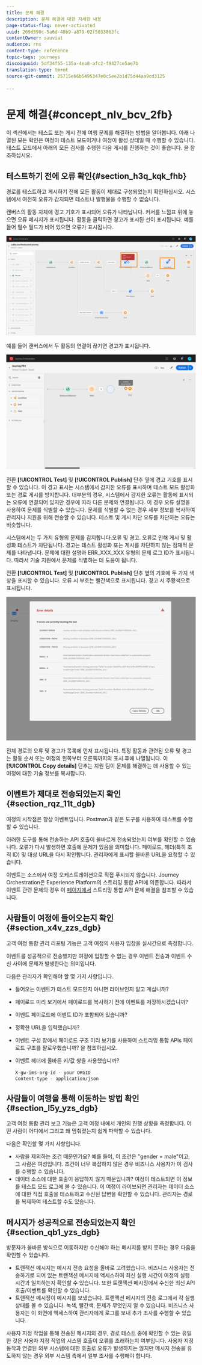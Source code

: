 ```yaml
---
title: 문제 해결
description: 문제 해결에 대한 자세한 내용
page-status-flag: never-activated
uuid: 269d590c-5a6d-40b9-a879-02f5033863fc
contentOwner: sauviat
audience: rns
content-type: reference
topic-tags: journeys
discoiquuid: 5df34f55-135a-4ea8-afc2-f9427ce5ae7b
translation-type: tm+mt
source-git-commit: 25715e66b5495347e0c5ee2b1d75d44aa9cd3125

---
```



# 문제 해결{#concept_nlv_bcv_2fb}

이 섹션에서는 테스트 또는 게시 전에 여행 문제를 해결하는 방법을 알아봅니다. 아래 나열된 모든 확인은 여정이 테스트 모드이거나 여정이 활성 상태일 때 수행할 수 있습니다. 테스트 모드에서 아래의 모든 검사를 수행한 다음 게시를 진행하는 것이 좋습니다. 을 [](../building-journeys/testing-the-journey.md)참조하십시오.

## 테스트하기 전에 오류 확인{#section_h3q_kqk_fhb}

경로를 테스트하고 게시하기 전에 모든 활동이 제대로 구성되었는지 확인하십시오. 시스템에서 여전히 오류가 감지되면 테스트나 발행물을 수행할 수 없습니다.

캔버스의 활동 자체에 경고 기호가 표시되어 오류가 나타납니다. 커서를 느낌표 위에 놓으면 오류 메시지가 표시됩니다. 활동을 클릭하면 경고가 표시된 선이 표시됩니다. 예를 들어 필수 필드가 비어 있으면 오류가 표시됩니다.

![](../assets/journey63.png)

예를 들어 캔버스에서 두 활동의 연결이 끊기면 경고가 표시됩니다.

![](../assets/canvas-disconnected.png)

전환 **[!UICONTROL Test]** 및 **[!UICONTROL Publish]** 단추 옆에 경고 기호를 표시할 수 있습니다. 이 경고 표시는 시스템에서 감지한 오류를 표시하며 테스트 모드 활성화 또는 경로 게시를 방지합니다. 대부분의 경우, 시스템에서 감지한 오류는 활동에 표시되는 오류에 연결되어 있지만 경우에 따라 다른 문제와 연결됩니다. 이 경우 오류 설명을 사용하여 문제를 식별할 수 있습니다. 문제를 식별할 수 없는 경우 세부 정보를 복사하여 관리자나 지원을 위해 전송할 수 있습니다. 테스트 및 게시 차단 오류를 차단하는 오류는 비슷합니다.

시스템에서는 두 가지 유형의 문제를 감지합니다.오류 및 경고. 오류로 인해 게시 및 활성화 테스트가 차단됩니다. 경고는 테스트 활성화 또는 게시를 차단하지 않는 잠재적 문제를 나타냅니다. 문제에 대한 설명과 ERR_XXX_XXX 유형의 문제 로그 ID가 표시됩니다. 따라서 기술 지원에서 문제를 식별하는 데 도움이 됩니다.

전환 **[!UICONTROL Test]** 및 **[!UICONTROL Publish]** 단추 옆의 기호에 두 가지 색상을 표시할 수 있습니다. 오류 시 부호는 빨간색으로 표시됩니다. 경고 시 주황색으로 표시됩니다.

![](../assets/journey75.png)

전체 경로의 오류 및 경고가 목록에 먼저 표시됩니다. 특정 활동과 관련된 오류 및 경고는 활동 순서 또는 여정의 왼쪽부터 오른쪽까지의 표시 후에 나열됩니다. 이 **[!UICONTROL Copy details]** 단추는 지원 팀이 문제를 해결하는 데 사용할 수 있는 여정에 대한 기술 정보를 복사합니다.

## 이벤트가 제대로 전송되었는지 확인{#section_rqz_11t_dgb}

여정의 시작점은 항상 이벤트입니다. Postman과 같은 도구를 사용하여 테스트를 수행할 수 있습니다.

이러한 도구를 통해 전송하는 API 호출이 올바르게 전송되었는지 여부를 확인할 수 있습니다. 오류가 다시 발생하면 호출에 문제가 있음을 의미합니다. 페이로드, 헤더(특히 조직 ID) 및 대상 URL을 다시 확인합니다. 관리자에게 표시할 올바른 URL을 요청할 수 있습니다.

이벤트는 소스에서 여정 오케스트레이션으로 직접 푸시되지 않습니다. Journey Orchestration은 Experience Platform의 스트리밍 통합 API에 의존합니다. 따라서 이벤트 관련 문제의 경우 이 [페이지에서](https://www.adobe.io/apis/experienceplatform/home/data-ingestion/data-ingestion-services.html#!api-specification/markdown/narrative/technical_overview/streaming_ingest/streaming_ingestion_FAQ.md) 스트리밍 통합 API 문제 해결을 참조할 수 있습니다.

## 사람들이 여정에 들어오는지 확인{#section_x4v_zzs_dgb}

고객 여정 통합 관리 리포팅 기능은 고객 여정의 사용자 입장을 실시간으로 측정합니다.

이벤트를 성공적으로 전송했지만 여정에 입장할 수 없는 경우 이벤트 전송과 이벤트 수신 사이에 문제가 발생한다는 의미입니다.

다음은 관리자가 확인해야 할 몇 가지 사항입니다.

* 들어오는 이벤트가 테스트 모드인지 아니면 라이브인지 알고 계십니까?
* 페이로드 미리 보기에서 페이로드를 복사하기 전에 이벤트를 저장하시겠습니까?
* 이벤트 페이로드에 이벤트 ID가 포함되어 있습니까?
* 정확한 URL을 입력했습니까?
* 이벤트 구성 창에서 페이로드 구조 미리 보기를 사용하여 스트리밍 통합 APIs 페이로드 구조를 팔로우했습니까? 을 [](../event/previewing-the-payload.md)참조하십시오.
* 이벤트 헤더에 올바른 키/값 쌍을 사용했습니까?

   ```
   X-gw-ims-org-id - your ORGID
   Content-type - application/json
   ```

## 사람들이 여행을 통해 이동하는 방법 확인{#section_l5y_yzs_dgb}

고객 여정 통합 관리 보고 기능은 고객 여정 내에서 개인의 진행 상황을 측정합니다. 어떤 사람이 어디에서 그리고 왜 멈춰졌는지 쉽게 파악할 수 있습니다.

다음은 확인할 몇 가지 사항입니다.

* 사람을 제외하는 조건 때문인가요? 예를 들어, 이 조건은 &quot;gender = male&quot;이고, 그 사람은 여성입니다. 조건이 너무 복잡하지 않은 경우 비즈니스 사용자가 이 검사를 수행할 수 있습니다.
* 데이터 소스에 대한 호출이 응답하지 않기 때문입니까? 여정이 테스트되면 이 정보를 테스트 모드 로그에 볼 수 있습니다. 이 여정이 라이브되면 관리자는 데이터 소스에 대한 직접 호출을 테스트하고 수신된 답변을 확인할 수 있습니다. 관리자는 경로를 복제하여 테스트할 수도 있습니다.

## 메시지가 성공적으로 전송되었는지 확인{#section_qb1_yzs_dgb}

방문자가 올바른 방식으로 이동하지만 수신해야 하는 메시지를 받지 못하는 경우 다음을 확인할 수 있습니다.

* 트랜잭션 메시지는 메시지 전송 요청을 올바로 고려했습니다. 비즈니스 사용자는 전송하기로 되어 있는 트랜잭션 메시지에 액세스하여 최신 실행 시간이 여정의 실행 시간과 일치하는지 확인할 수 있습니다. 또한 트랜잭션 메시징에서 수신한 최신 API 호출/이벤트를 확인할 수 있습니다.
* 트랜잭션 메시징이 메시지를 보냈습니다. 트랜잭션 메시지의 전송 로그에서 각 실행 상태를 볼 수 있습니다. 녹색, 빨간색, 문제가 무엇인지 알 수 있습니다. 비즈니스 사용자는 이 화면에 액세스하여 관리자에게 로그를 보내 추가 조사를 수행할 수 있습니다.

사용자 지정 작업을 통해 전송된 메시지의 경우, 경로 테스트 중에 확인할 수 있는 유일한 것은 사용자 지정 작업의 시스템 호출이 오류를 초래하는지 여부입니다. 사용자 지정 동작과 연결된 외부 시스템에 대한 호출로 오류가 발생하지는 않지만 메시지 전송을 유도하지 않는 경우 외부 시스템 측에서 일부 조사를 수행해야 합니다.

